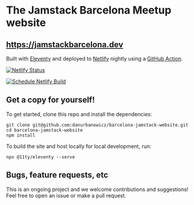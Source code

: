 # The Jamstack Barcelona Meetup website

## https://jamstackbarcelona.dev

Built with [Eleventy](https://www.11ty.dev) and deployed to [Netlify](https://www.netlify.com) nightly using a [GitHub Action](https://github.com/danurbanowicz/barcelona-jamstack-website/blob/main/.github/workflows/schedule-netlify-build.yml). 

[![Netlify Status](https://api.netlify.com/api/v1/badges/7b52f86a-f58e-4140-9d73-397274593265/deploy-status)](https://app.netlify.com/sites/barcelonajamstack/deploys)

[![Schedule Netlify Build](https://github.com/danurbanowicz/barcelona-jamstack-website/actions/workflows/schedule-netlify-build.yml/badge.svg)](https://github.com/danurbanowicz/barcelona-jamstack-website/actions/workflows/schedule-netlify-build.yml)

## Get a copy for yourself!

To get started, clone this repo and install the dependencies:

```
git clone git@github.com:danurbanowicz/barcelona-jamstack-website.git
cd barcelona-jamstack-website
npm install
```

To build the site and host locally for local development, run:

```
npx @11ty/eleventy --serve
```

## Bugs, feature requests, etc

This is an ongoing project and we welcome contributions and suggestions! Feel free to open an issue or make a pull request.
